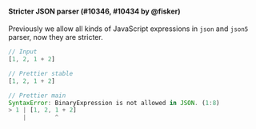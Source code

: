 #### Stricter JSON parser (#10346, #10434 by @fisker)

Previously we allow all kinds of JavaScript expressions in `json` and `json5` parser, now they are stricter.

<!-- prettier-ignore -->
```js
// Input
[1, 2, 1 + 2]

// Prettier stable
[1, 2, 1 + 2]

// Prettier main
SyntaxError: BinaryExpression is not allowed in JSON. (1:8)
> 1 | [1, 2, 1 + 2]
    |        ^
```

